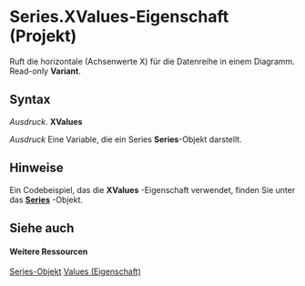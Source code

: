 
# Series.XValues-Eigenschaft (Projekt)
Ruft die horizontale (Achsenwerte X) für die Datenreihe in einem Diagramm. Read-only  **Variant**.

## Syntax

 _Ausdruck_. **XValues**

 _Ausdruck_ Eine Variable, die ein Series **Series**-Objekt darstellt.


## Hinweise

Ein Codebeispiel, das die  **XValues** -Eigenschaft verwendet, finden Sie unter das **[Series](38a834ec-4076-82ef-a6bd-55a1ee2624bd.md)** -Objekt.


## Siehe auch


#### Weitere Ressourcen


[Series-Objekt](38a834ec-4076-82ef-a6bd-55a1ee2624bd.md)
[Values (Eigenschaft)](23d63c1a-99f1-45d5-b582-9cdaf37572e3.md)